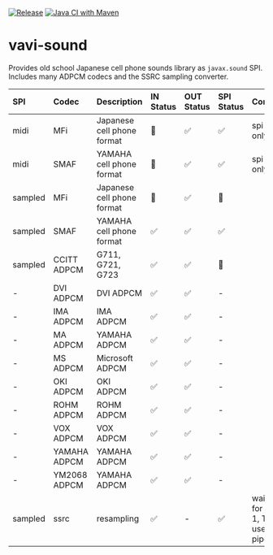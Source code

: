 [![Release](https://jitpack.io/v/umjammer/vavi-sound.svg)](https://jitpack.io/#umjammer/vavi-sound) [![Java CI with Maven](https://github.com/umjammer/vavi-sound/workflows/Java%20CI%20with%20Maven/badge.svg)](https://github.com/umjammer/vavi-sound/actions)

# vavi-sound

Provides old school Japanese cell phone sounds library as `javax.sound` SPI.
Includes many ADPCM codecs and the SSRC sampling converter.

| **SPI** |  **Codec** |  **Description** | **IN Status** | **OUT Status** | **SPI Status** | **Comment** |
|:--------|:-----------|:-----------------|:--------------|:---------------|:---------------|:------------|
| midi | MFi | Japanese cell phone format |  🚧 | ✅ | ✅ | spi write only |
| midi | SMAF | YAMAHA cell phone format | 🚧 | ✅ | ✅ | spi write only |
| sampled | MFi | Japanese cell phone format |  🚫 | ✅ | 🚫 | |
| sampled | SMAF | YAMAHA cell phone format | ✅ | ✅ | ✅ | |
| sampled | CCITT ADPCM | G711, G721, G723 | ✅ | ✅ | 🚫 | |
| - | DVI ADPCM | DVI ADPCM | ✅  | ✅ | - | |
| - | IMA ADPCM | IMA ADPCM  | ✅ | ✅ | - | |
| - | MA ADPCM | YAMAHA ADPCM  | ✅  | ✅ | - | |
| - | MS ADPCM | Microsoft ADPCM  | ✅  | ✅ | - | |
| - | OKI ADPCM | OKI ADPCM  | ✅ | ✅ | - | |
| - | ROHM ADPCM | ROHM ADPCM  | ✅ | ✅ | - | |
| - | VOX ADPCM | VOX ADPCM  | ✅ | ✅ | - | |
| - | YAMAHA ADPCM | YAMAHA ADPCM  | ✅ | ✅ | - | |
| - | YM2068 ADPCM | YAMAHA ADPCM  | ✅ | ✅ | - | |
| sampled | ssrc | resampling | ✅ | - | ✅ | waiting for phase 1, TODO use nio pipe |
